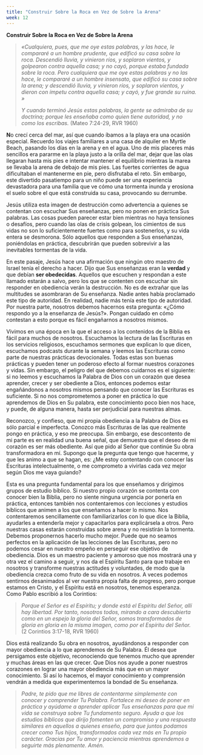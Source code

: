 ```yaml
---
title: "Construir Sobre la Roca en Vez de Sobre la Arena"
week: 12
---
```


**Construir Sobre la Roca en Vez de Sobre la Arena**

> *«Cualquiera, pues, que me oye estas palabras, y las hace, le
> compararé a un hombre prudente, que edificó su casa sobre la
> roca. Descendió lluvia, y vinieron ríos, y soplaron vientos, y
> golpearon contra aquella casa; y no cayó, porque estaba fundada sobre
> la roca. Pero cualquiera que me oye estas palabras y no las hace, le
> compararé a un hombre insensato, que edificó su casa sobre la arena; y
> descendió lluvia, y vinieron ríos, y soplaron vientos, y dieron con
> ímpetu contra aquella casa; y cayó, y fue grande su ruina. »*
>
> *Y cuando terminó Jesús estas palabras, la gente se admiraba de su
> doctrina; porque les enseñaba como quien tiene autoridad, y no como
> los escribas.* (Mateo 7:24-29, RVR 1960)

**N**o crecí cerca del mar, así que cuando íbamos a la playa era una
ocasión especial. Recuerdo los viajes familiares a una casa de alquiler
en Myrtle Beach, pasando los días en la arena y en el agua. Uno de mis
placeres más sencillos era pararme en la playa justo a la orilla del
mar, dejar que las olas llegaran hasta mis pies e intentar mantener el
equilibrio mientras la marea se llevaba la arena de debajo de mis pies.
Las fuertes corrientes de agua dificultaban el mantenerme en pie, pero
disfrutaba el reto. Sin embargo, este divertido pasatiempo para un niño
puede ser una experiencia devastadora para una familia que ve cómo una
tormenta inunda y erosiona el suelo sobre el que está construida su
casa, provocando su derrumbe.

Jesús utiliza esta imagen de destrucción como advertencia a quienes se
contentan con escuchar Sus enseñanzas, pero no ponen en práctica Sus
palabras. Las cosas pueden parecer estar bien mientras no haya tensiones
o desafíos, pero cuando las olas de crisis golpean, los cimientos de sus
vidas no son lo suficientemente fuertes como para sostenerlos, y su vida
entera se desmorona. Sólo aquellos que responden a Sus enseñanzas,
poniéndolas en práctica, descubrirán que pueden sobrevivir a las
inevitables tormentas de la vida.

En este pasaje, Jesús hace una afirmación que ningún otro maestro de
Israel tenía el derecho a hacer. Dijo que Sus enseñanzas eran la
**verdad** y que debían **ser obedecidas**. Aquellos que escuchen y
respondan a este llamado estarán a salvo, pero los que se contenten con
escuchar sin responder en obediencia verán la destrucción. No es de
extrañar que las multitudes se asombraran de Su enseñanza. Nadie antes
había proclamado este tipo de autoridad. En realidad, nadie más tenía
este tipo de autoridad. Por nuestra parte, nosotros debemos hacernos
esta pregunta: «¿Cómo respondo yo a la enseñanza de Jesús?». Pongan
cuidado en cómo contestan a esto porque es fácil engañarnos a nosotros
mismos.

Vivimos en una época en la que el acceso a los contenidos de la Biblia
es fácil para muchos de nosotros. Escuchamos la lectura de las
Escrituras en los servicios religiosos, escuchamos sermones que explican
lo que dicen, escuchamos podcasts durante la semana y leemos las
Escrituras como parte de nuestras prácticas devocionales. Todas estas
son buenas prácticas y pueden tener un poderoso efecto al formar
nuestros corazones y vidas. Sin embargo, el peligro del que debemos
cuidarnos es el siguiente: si no leemos y escuchamos la Palabra de Dios
con un corazón que desea aprender, crecer y ser obediente a Dios,
entonces podemos estar engañándonos a nosotros mismos pensando que
conocer las Escrituras es suficiente. Si no nos comprometemos a poner en
práctica lo que aprendemos de Dios en Su palabra, este conocimiento poco
bien nos hace, y puede, de alguna manera, hasta ser perjudicial para
nuestras almas.

Reconozco, y confieso, que mi propia obediencia a la Palabra de Dios es
sólo parcial e imperfecta. Conozco más Escrituras de las que realmente
pongo en práctica, y eso me preocupa. Sin embargo, ese descontento de mi
parte es en realidad una buena señal, que demuestra que el deseo de mi
corazón es ser más obediente. Así que pido al Señor que continúe Su obra
transformadora en mí. Supongo que la pregunta que tengo que hacerme, y
que les animo a que se hagan, es: ¿Me estoy contentando con conocer las
Escrituras intelectualmente, o me comprometo a vivirlas cada vez mejor
según Dios me vaya guiando?

Esta es una pregunta fundamental para los que enseñamos y dirigimos
grupos de estudio bíblico. Si nuestro propio corazón se contenta con
conocer bien la Biblia, pero no siente ninguna urgencia por ponerla en
práctica, entonces también nos contentaremos con lecciones y estudios
bíblicos que animen a los que enseñamos a hacer lo mismo. Nos
contentaremos sencillamente con familiarizarlos con lo que dice la
Biblia, ayudarles a entenderla mejor y capacitarlos para explicársela a
otros. Pero nuestras casas estarán construidas sobre arena y no
resistirán la tormenta. Debemos proponernos hacerlo mucho mejor. Puede
que no seamos perfectos en la aplicación de las lecciones de las
Escrituras, pero no podemos cesar en nuestro empeño en perseguir ese
objetivo de obediencia. Dios es un maestro paciente y amoroso que nos
mostrará una y otra vez el camino a seguir, y nos da el Espíritu Santo
para que trabaje en nosotros y transforme nuestras actitudes y
voluntades, de modo que la obediencia crezca como fruto de su vida en
nosotros. A veces podemos sentirnos desanimados al ver nuestra propia
falta de progreso, pero porque estamos en Cristo, y el Espíritu está en
nosotros, tenemos esperanza. Como Pablo escribió a los Corintios:

> *Porque el Señor es el Espíritu; y donde está el Espíritu del Señor,
> allí hay libertad. Por tanto, nosotros todos, mirando a cara
> descubierta como en un espejo la gloria del Señor, somos transformados
> de gloria en gloria en la misma imagen, como por el Espíritu del
> Señor.* (2 Corintios 3:17-18, RVR 1960)

Dios está realizando Su obra en nosotros, ayudándonos a responder con
mayor obediencia a lo que aprendemos de Su Palabra. Él desea que
persigamos este objetivo, reconociendo que tenemos mucho que aprender y
muchas áreas en las que crecer. Que Dios nos ayude a poner nuestros
corazones en lograr una mayor obediencia más que en un mayor
conocimiento. Si así lo hacemos, el mayor conocimiento y comprensión
vendrán a medida que experimentemos la bondad de Su enseñanza.

> *Padre, te pido que me libres de contentarme simplemente con conocer y
> comprender Tu Palabra. Fortalece mi deseo de poner en práctica y
> ayúdame a aprender aplicar Tus enseñanzas para que mi vida se
> construya sobre Tu fundamento seguro. Ayuda a que los estudios
> bíblicos que dirijo fomenten un compromiso y una respuesta similares
> en aquellos a quienes enseño, para que juntos podamos crecer como Tus
> hijos, transformados cada vez más en Tu propio carácter. Gracias por
> Tu amor y paciencia mientras aprendemos a seguirte más plenamente.
> Amén.*
